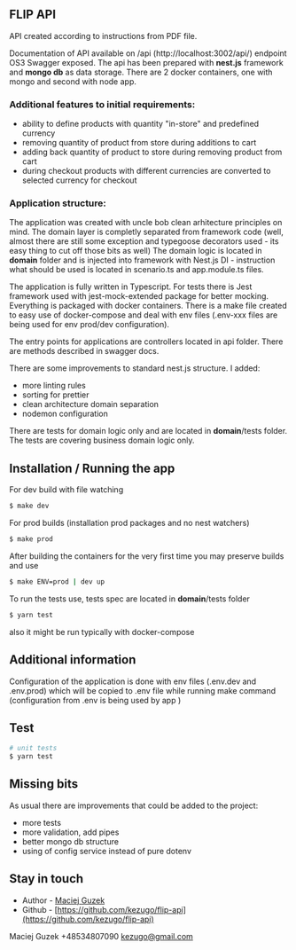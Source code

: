 ## FLIP API

API created according to instructions from PDF file. 

Documentation of API available on /api (http://localhost:3002/api/) endpoint OS3 Swagger exposed. 
The api has been prepared with **nest.js** framework and **mongo db** as data storage.
There are 2 docker containers, one with mongo and second with node app. 

### Additional features to initial requirements:
- ability to define products with quantity "in-store" and predefined currency
- removing quantity of product from store during additions to cart
- adding back quantity of product to store during removing product from cart
- during checkout products with different currencies are converted to selected currency for checkout

### Application structure:

The application was created with uncle bob clean arhitecture principles on mind. The domain layer is completly separated 
from framework code (well, almost there are still some exception and typegoose decorators used - its easy thing to cut off those bits as well)
The domain logic is located in __domain__ folder and is injected into framework with Nest.js DI - instruction what should be used is
located in scenario.ts and app.module.ts files.

The application is fully written in Typescript. For tests there is Jest framework used with jest-mock-extended package for better mocking. 
Everything is packaged with docker containers. There is a make file created to easy use of docker-compose and deal with env files
(.env-xxx files are being used for env prod/dev configuration).

The entry points for applications are controllers located in api folder. There are methods described in swagger docs.  

There are some improvements to standard nest.js structure. I added:
- more linting rules
- sorting for prettier
- clean architecture domain separation
- nodemon configuration

There are tests for domain logic only and are located in __domain__/tests folder. The tests are covering business domain logic only.   

## Installation / Running the app

For dev build with file watching
```bash
$ make dev
```

For prod builds (installation prod packages and no nest watchers)
```bash
$ make prod
```

After building the containers for the very first time you may preserve builds and use
```bash
$ make ENV=prod | dev up
```

To run the tests use, tests spec are located in __domain__/tests folder
```bash
$ yarn test
```

also it might be run typically with docker-compose

## Additional information

Configuration of the application is done with env files (.env.dev and .env.prod) which will be copied to .env file 
while running make command (configuration from .env is being used by app )

## Test

```bash
# unit tests
$ yarn test
```

## Missing bits
As usual there are improvements that could be added to the project:
- more tests
- more validation, add pipes 
- better mongo db structure
- using of config service instead of pure dotenv 

## Stay in touch

- Author - [Maciej Guzek](https://linkedin.com/maciej.guzek)
- Github - [https://github.com/kezugo/flip-api](https://github.com/kezugo/flip-api)

Maciej Guzek
+48534807090
kezugo@gmail.com

